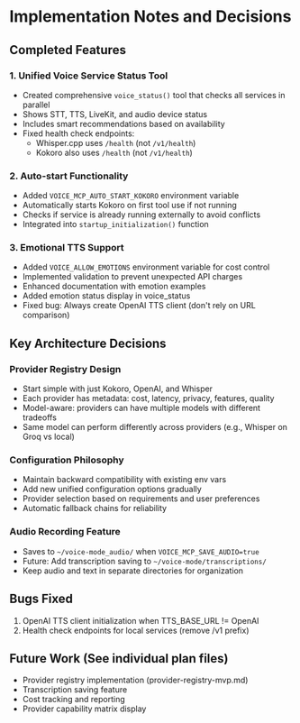 # Implementation Notes and Decisions

## Completed Features

### 1. Unified Voice Service Status Tool
- Created comprehensive `voice_status()` tool that checks all services in parallel
- Shows STT, TTS, LiveKit, and audio device status
- Includes smart recommendations based on availability
- Fixed health check endpoints:
  - Whisper.cpp uses `/health` (not `/v1/health`)
  - Kokoro also uses `/health` (not `/v1/health`)

### 2. Auto-start Functionality
- Added `VOICE_MCP_AUTO_START_KOKORO` environment variable
- Automatically starts Kokoro on first tool use if not running
- Checks if service is already running externally to avoid conflicts
- Integrated into `startup_initialization()` function

### 3. Emotional TTS Support
- Added `VOICE_ALLOW_EMOTIONS` environment variable for cost control
- Implemented validation to prevent unexpected API charges
- Enhanced documentation with emotion examples
- Added emotion status display in voice_status
- Fixed bug: Always create OpenAI TTS client (don't rely on URL comparison)

## Key Architecture Decisions

### Provider Registry Design
- Start simple with just Kokoro, OpenAI, and Whisper
- Each provider has metadata: cost, latency, privacy, features, quality
- Model-aware: providers can have multiple models with different tradeoffs
- Same model can perform differently across providers (e.g., Whisper on Groq vs local)

### Configuration Philosophy
- Maintain backward compatibility with existing env vars
- Add new unified configuration options gradually
- Provider selection based on requirements and user preferences
- Automatic fallback chains for reliability

### Audio Recording Feature
- Saves to `~/voice-mode_audio/` when `VOICE_MCP_SAVE_AUDIO=true`
- Future: Add transcription saving to `~/voice-mode/transcriptions/`
- Keep audio and text in separate directories for organization

## Bugs Fixed
1. OpenAI TTS client initialization when TTS_BASE_URL != OpenAI
2. Health check endpoints for local services (remove /v1 prefix)

## Future Work (See individual plan files)
- Provider registry implementation (provider-registry-mvp.md)
- Transcription saving feature
- Cost tracking and reporting
- Provider capability matrix display
